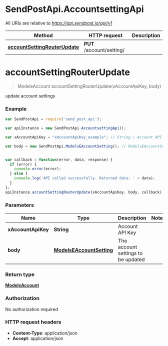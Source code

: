 # SendPostApi.AccountsettingApi

All URIs are relative to *https://api.sendpost.io/api/v1*

Method | HTTP request | Description
------------- | ------------- | -------------
[**accountSettingRouterUpdate**](AccountsettingApi.md#accountSettingRouterUpdate) | **PUT** /account/setting/ | 


<a name="accountSettingRouterUpdate"></a>
# **accountSettingRouterUpdate**
> ModelsAccount accountSettingRouterUpdate(xAccountApiKey, body)



update account settings

### Example
```javascript
var SendPostApi = require('send_post_api');

var apiInstance = new SendPostApi.AccountsettingApi();

var xAccountApiKey = "xAccountApiKey_example"; // String | Account API Key

var body = new SendPostApi.ModelsEAccountSetting(); // ModelsEAccountSetting | The account settings to be updated


var callback = function(error, data, response) {
  if (error) {
    console.error(error);
  } else {
    console.log('API called successfully. Returned data: ' + data);
  }
};
apiInstance.accountSettingRouterUpdate(xAccountApiKey, body, callback);
```

### Parameters

Name | Type | Description  | Notes
------------- | ------------- | ------------- | -------------
 **xAccountApiKey** | **String**| Account API Key | 
 **body** | [**ModelsEAccountSetting**](ModelsEAccountSetting.md)| The account settings to be updated | 

### Return type

[**ModelsAccount**](ModelsAccount.md)

### Authorization

No authorization required

### HTTP request headers

 - **Content-Type**: application/json
 - **Accept**: application/json

